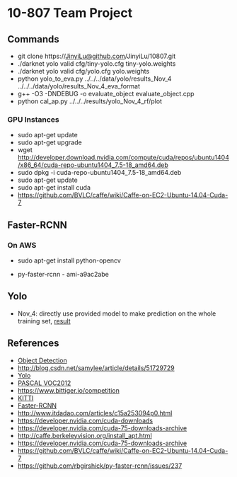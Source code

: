 # 10-807 Team Project

## Commands
* git clone https://JinyiLu@github.com/JinyiLu/10807.git
* ./darknet yolo valid cfg/tiny-yolo.cfg tiny-yolo.weights
* ./darknet yolo valid cfg/yolo.cfg yolo.weights
* python yolo_to_eva.py ../../../data/yolo/results_Nov_4 ../../../data/yolo/results_Nov_4_eva_format
* g++ -O3 -DNDEBUG -o evaluate_object evaluate_object.cpp
* python cal_ap.py ../../../results/yolo_Nov_4_rf/plot

### GPU Instances
* sudo apt-get update
* sudo apt-get upgrade
* wget http://developer.download.nvidia.com/compute/cuda/repos/ubuntu1404/x86_64/cuda-repo-ubuntu1404_7.5-18_amd64.deb
* sudo dpkg -i cuda-repo-ubuntu1404_7.5-18_amd64.deb
* sudo apt-get update
* sudo apt-get install cuda
* https://github.com/BVLC/caffe/wiki/Caffe-on-EC2-Ubuntu-14.04-Cuda-7

## Faster-RCNN
### On AWS
* sudo apt-get install python-opencv

* py-faster-rcnn - ami-a9ac2abe

## Yolo
* Nov_4: directly use provided model to make prediction on the whole training set, [result](results/yolo_Nov_4_rf/plot/)

## References
* [Object Detection](https://www.zhihu.com/question/34223049/answer/110071873)
* http://blog.csdn.net/samylee/article/details/51729729
* [Yolo](http://pjreddie.com/darknet/yolo/)
* [PASCAL VOC2012](http://host.robots.ox.ac.uk/pascal/VOC/voc2012/htmldoc/devkit_doc.html#SECTION00050000000000000000)
* https://www.bittiger.io/competition
* [KITTI](http://www.cvlibs.net/datasets/kitti/eval_object.php)
* [Faster-RCNN](https://github.com/rbgirshick/py-faster-rcnn)
* http://www.itdadao.com/articles/c15a253094p0.html
* https://developer.nvidia.com/cuda-downloads
* https://developer.nvidia.com/cuda-75-downloads-archive
* http://caffe.berkeleyvision.org/install_apt.html
* https://developer.nvidia.com/cuda-75-downloads-archive
* https://github.com/BVLC/caffe/wiki/Caffe-on-EC2-Ubuntu-14.04-Cuda-7
* https://github.com/rbgirshick/py-faster-rcnn/issues/237
